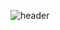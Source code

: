 ![header](https://www.canva.com/design/DAGcAWxieUU/FDxeQS7bMnS74MZI_PT2pQ/view?utm_content=DAGcAWxieUU&utm_campaign=designshare&utm_medium=embeds&utm_source=link) 
